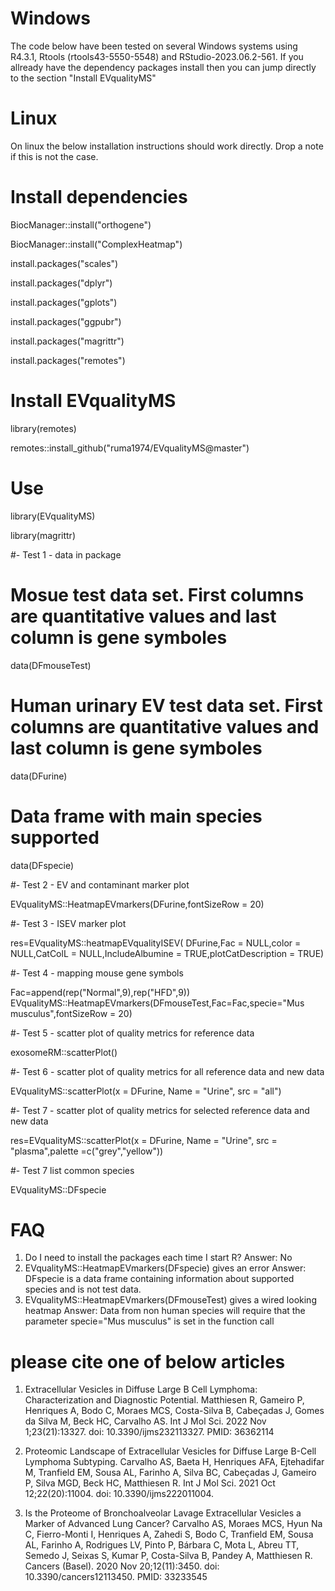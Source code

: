 # Windows
The code below have been tested on several Windows systems using R4.3.1, Rtools (rtools43-5550-5548) and RStudio-2023.06.2-561. If you allready have the dependency packages install then you can jump directly to the section "Install EVqualityMS"

# Linux
On linux the below installation instructions should work directly. Drop a note if this is not the case.

# Install dependencies

BiocManager::install("orthogene")

BiocManager::install("ComplexHeatmap")

install.packages("scales")

install.packages("dplyr")

install.packages("gplots")

install.packages("ggpubr")

install.packages("magrittr")

install.packages("remotes")

# Install EVqualityMS

library(remotes)

remotes::install_github("ruma1974/EVqualityMS@master")

# Use
library(EVqualityMS)

library(magrittr)

#- Test 1 - data in package

# Mosue test data set. First columns are quantitative values and last column is gene symboles

data(DFmouseTest)

# Human urinary EV test data set. First columns are quantitative values and last column is gene symboles
data(DFurine)

# Data frame with main species supported
data(DFspecie)


#- Test 2 - EV and contaminant marker plot

EVqualityMS::HeatmapEVmarkers(DFurine,fontSizeRow = 20)

#- Test 3 - ISEV marker plot

res=EVqualityMS::heatmapEVqualityISEV( DFurine,Fac = NULL,color = NULL,CatColL = NULL,IncludeAlbumine = TRUE,plotCatDescription = TRUE)

#- Test 4 - mapping mouse gene symbols

Fac=append(rep("Normal",9),rep("HFD",9))
EVqualityMS::HeatmapEVmarkers(DFmouseTest,Fac=Fac,specie="Mus musculus",fontSizeRow = 20)

#- Test 5 - scatter plot of quality metrics for reference data

exosomeRM::scatterPlot()

#- Test 6 - scatter plot of quality metrics for all reference data and new data

EVqualityMS::scatterPlot(x = DFurine, Name = "Urine", src = "all")

#- Test 7 - scatter plot of quality metrics for selected reference data and new data

res=EVqualityMS::scatterPlot(x = DFurine, Name = "Urine", src = "plasma",palette =c("grey","yellow"))

#- Test 7 list common species

EVqualityMS::DFspecie

# FAQ

1. Do I need to install the packages each time I start R?
   Answer: No
2. EVqualityMS::HeatmapEVmarkers(DFspecie) gives an error
   Answer: DFspecie is a data frame containing information about supported species and is not test data.
3. EVqualityMS::HeatmapEVmarkers(DFmouseTest) gives a wired looking heatmap
   Answer: Data from non human species will require that the parameter specie="Mus musculus" is set in the function call
 

# please cite one of below articles

1. Extracellular Vesicles in Diffuse Large B Cell Lymphoma: Characterization and Diagnostic Potential.
Matthiesen R, Gameiro P, Henriques A, Bodo C, Moraes MCS, Costa-Silva B, Cabeçadas J, Gomes da Silva M, Beck HC, Carvalho AS.
Int J Mol Sci. 2022 Nov 1;23(21):13327. doi: 10.3390/ijms232113327.
PMID: 36362114 

2. Proteomic Landscape of Extracellular Vesicles for Diffuse Large B-Cell Lymphoma Subtyping.
Carvalho AS, Baeta H, Henriques AFA, Ejtehadifar M, Tranfield EM, Sousa AL, Farinho A, Silva BC, Cabeçadas J, Gameiro P, Silva MGD, Beck HC, Matthiesen R.
Int J Mol Sci. 2021 Oct 12;22(20):11004. doi: 10.3390/ijms222011004.

3. Is the Proteome of Bronchoalveolar Lavage Extracellular Vesicles a Marker of Advanced Lung Cancer?
Carvalho AS, Moraes MCS, Hyun Na C, Fierro-Monti I, Henriques A, Zahedi S, Bodo C, Tranfield EM, Sousa AL, Farinho A, Rodrigues LV, Pinto P, Bárbara C, Mota L, Abreu TT, Semedo J, Seixas S, Kumar P, Costa-Silva B, Pandey A, Matthiesen R.
Cancers (Basel). 2020 Nov 20;12(11):3450. doi: 10.3390/cancers12113450.
PMID: 33233545
